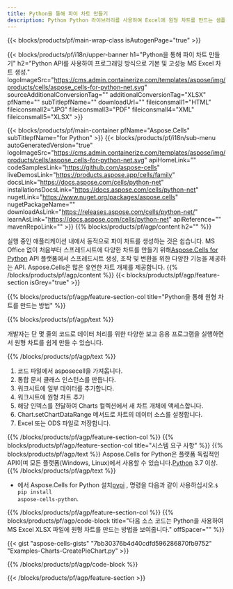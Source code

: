 ```yaml
---
title: Python을 통해 파이 차트 만들기
description: Python Python 라이브러리를 사용하여 Excel에 원형 차트를 만드는 샘플 코드입니다. Python 기반 응용 프로그램 내에서 MS Excel에 원형 차트를 생성하려면 이 코드를 사용하십시오.
---
```

{{< blocks/products/pf/main-wrap-class isAutogenPage="true" >}}

{{< blocks/products/pf/i18n/upper-banner h1="Python을 통해 파이 차트 만들기" h2="Python API를 사용하여 프로그래밍 방식으로 기본 및 고성능 MS Excel 차트 생성." logoImageSrc="https://cms.admin.containerize.com/templates/aspose/img/products/cells/aspose_cells-for-python-net.svg" sourceAdditionalConversionTag="" additionalConversionTag="XLSX" pfName="" subTitlepfName="" downloadUrl="" fileiconsmall1="HTML" fileiconsmall2="JPG" fileiconsmall3="PDF" fileiconsmall4="XML" fileiconsmall5="XLSX" >}}

{{< blocks/products/pf/main-container pfName="Aspose.Cells" subTitlepfName="for Python" >}}
{{< blocks/products/pf/i18n/sub-menu autoGeneratedVersion="true" logoImageSrc="https://cms.admin.containerize.com/templates/aspose/img/products/cells/aspose_cells-for-python-net.svg" apiHomeLink="" codeSamplesLink="https://github.com/aspose-cells" liveDemosLink="https://products.aspose.app/cells/family" docsLink="https://docs.aspose.com/cells/python-net" installationsDocsLink="https://docs.aspose.com/cells/python-net" nugetLink="https://www.nuget.org/packages/aspose.cells" nugetPackageName="" downloadAsLink="https://releases.aspose.com/cells/python-net/" learnAsLink="https://docs.aspose.com/cells/python-net" apiReference="" mavenRepoLink="" >}}
{{% blocks/products/pf/agp/content h2="" %}}

 실행 중인 애플리케이션 내에서 동적으로 파이 차트를 생성하는 것은 쉽습니다. MS Office 없이 처음부터 스프레드시트에 다양한 차트를 만들기 위해[Aspose.Cells for Python](https://pypi.org/project/aspose-cells-python) API 플랫폼에서 스프레드시트 생성, 조작 및 변환을 위한 다양한 기능을 제공하는 API. Aspose.Cells은 많은 유연한 차트 개체를 제공합니다.
{{% /blocks/products/pf/agp/content %}}
{{< blocks/products/pf/agp/feature-section isGrey="true" >}}

{{% blocks/products/pf/agp/feature-section-col title="Python을 통해 원형 차트를 만드는 방법" %}}

{{% blocks/products/pf/agp/text %}}

개발자는 단 몇 줄의 코드로 데이터 처리를 위한 다양한 보고 응용 프로그램을 실행하면서 원형 차트를 쉽게 만들 수 있습니다.

{{% /blocks/products/pf/agp/text %}}

1. 코드 파일에서 asposecell을 가져옵니다.
1. 통합 문서 클래스 인스턴스를 만듭니다.
1. 워크시트에 일부 데이터를 추가합니다.
1. 워크시트에 원형 차트 추가
1. 해당 인덱스를 전달하여 Charts 컬렉션에서 새 차트 개체에 액세스합니다.
1. Chart.setChartDataRange 메서드로 차트의 데이터 소스를 설정합니다.
1. Excel 또는 ODS 파일로 저장합니다.

{{% /blocks/products/pf/agp/feature-section-col %}}
{{% blocks/products/pf/agp/feature-section-col title="시스템 요구 사항" %}}
{{% blocks/products/pf/agp/text %}}
Aspose.Cells for Python은 플랫폼 독립적인 API이며 모든 플랫폼(Windows, Linux)에서 사용할 수 있습니다.[Python](https://www.python.org/downloads/) 3.7 이상.
{{% /blocks/products/pf/agp/text %}}

- 에서 Aspose.Cells for Python 설치<a href="https://pypi.org/project/aspose-cells-python/">pypi</a> , 명령을 다음과 같이 사용하십시오.<code>$ pip install aspose-cells-python</code>.

{{% /blocks/products/pf/agp/feature-section-col %}}
{{% blocks/products/pf/agp/code-block title="다음 소스 코드는 Python을 사용하여 MS Excel XLSX 파일에 원형 차트를 만드는 방법을 보여줍니다." offSpacer="" %}}

{{< gist "aspose-cells-gists" "7bb30376b4d40cdfd596286870fb9752" "Examples-Charts-CreatePieChart.py" >}}

{{% /blocks/products/pf/agp/code-block %}}

{{< /blocks/products/pf/agp/feature-section >}}

<!-- aboutfile Starts -->
